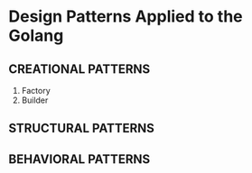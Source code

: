 # Design Patterns Applied to the Golang

## CREATIONAL PATTERNS
1. Factory
2. Builder

## STRUCTURAL PATTERNS
## BEHAVIORAL PATTERNS
